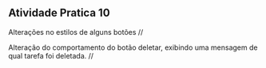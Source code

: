 <h2>Atividade Pratica 10</h2>

Alterações no estilos de alguns botões //

Alteração do comportamento do botão deletar, exibindo uma mensagem de qual tarefa foi deletada. //
